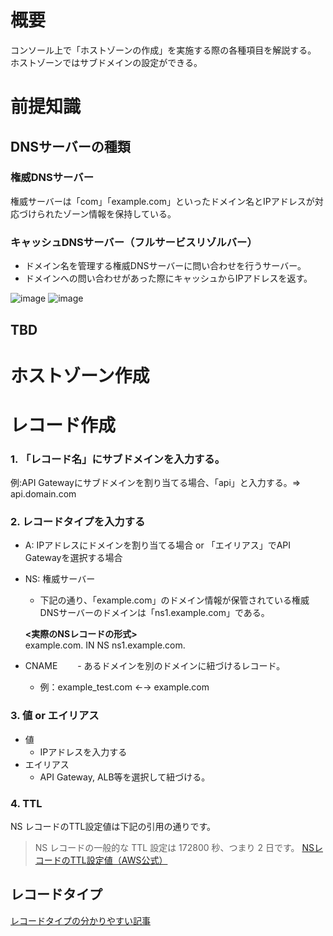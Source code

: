 # 概要
コンソール上で「ホストゾーンの作成」を実施する際の各種項目を解説する。
ホストゾーンではサブドメインの設定ができる。

# 前提知識

## DNSサーバーの種類

### 権威DNSサーバー
権威サーバーは「com」「example.com」といったドメイン名とIPアドレスが対応づけられたゾーン情報を保持している。

### キャッシュDNSサーバー（フルサービスリゾルバー）
- ドメイン名を管理する権威DNSサーバーに問い合わせを行うサーバー。
- ドメインへの問い合わせがあった際にキャッシュからIPアドレスを返す。

![image](https://github.com/adgjmptwgw/aws-practice/assets/66456130/324a3910-b6f1-4fc8-8e1b-4fcc6b9d2a2f)
![image](https://github.com/adgjmptwgw/aws-practice/assets/66456130/08283c16-8d26-412a-9413-a398bf7653cf)

## TBD

# ホストゾーン作成

# レコード作成
### 1. 「レコード名」にサブドメインを入力する。  
例:API Gatewayにサブドメインを割り当てる場合、「api」と入力する。=> api.domain.com
### 2. レコードタイプを入力する
- A: IPアドレスにドメインを割り当てる場合 or 「エイリアス」でAPI Gatewayを選択する場合
- NS: 権威サーバー  
  - 下記の通り、「example.com」のドメイン情報が保管されている権威DNSサーバーのドメインは「ns1.example.com」である。

  **<実際のNSレコードの形式>**  
  example.com.  IN NS  ns1.example.com.
- CNAME
　　- あるドメインを別のドメインに紐づけるレコード。
    - 例：example_test.com ←→ example.com
### 3. 値 or エイリアス
- 値
  - IPアドレスを入力する
- エイリアス
  - API Gateway, ALB等を選択して紐づける。
### 4. TTL  
NS レコードのTTL設定値は下記の引用の通りです。  
> NS レコードの一般的な TTL 設定は 172800 秒、つまり 2 日です。
[NSレコードのTTL設定値（AWS公式）](https://docs.aws.amazon.com/ja_jp/Route53/latest/DeveloperGuide/migrate-dns-domain-in-use.html)


## レコードタイプ
[レコードタイプの分かりやすい記事](https://atsushinotes.com/image-distribution_from_wordpress_with_route-53_a-ns-cname/)
